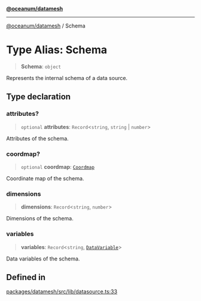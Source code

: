 [**@oceanum/datamesh**](../README.md)

***

[@oceanum/datamesh](../README.md) / Schema

# Type Alias: Schema

> **Schema**: `object`

Represents the internal schema of a data source.

## Type declaration

### attributes?

> `optional` **attributes**: `Record`\<`string`, `string` \| `number`\>

Attributes of the schema.

### coordmap?

> `optional` **coordmap**: [`Coordmap`](Coordmap.md)

Coordinate map of the schema.

### dimensions

> **dimensions**: `Record`\<`string`, `number`\>

Dimensions of the schema.

### variables

> **variables**: `Record`\<`string`, [`DataVariable`](DataVariable.md)\>

Data variables of the schema.

## Defined in

[packages/datamesh/src/lib/datasource.ts:33](https://github.com/oceanum-io/oceanum-js/blob/b819c1f297a41b7ce9644bbdd1734c693df7b2fd/packages/datamesh/src/lib/datasource.ts#L33)
